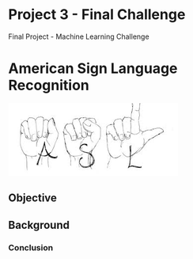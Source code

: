 # Project 3 - Final Challenge
Final Project - Machine Learning Challenge

# American Sign Language Recognition
![asl.uconn.edu](Images/asl_asl_studies.jpg)

## Objective


## Background

### Conclusion